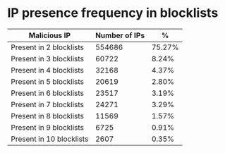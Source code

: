 # IP presence frequency in blocklists
| Malicious IP | Number of IPs | % |
|----|----|----|
| Present in 2 blocklists | 554686 | 75.27% |
| Present in 3 blocklists | 60722 | 8.24% |
| Present in 4 blocklists | 32168 | 4.37% |
| Present in 5 blocklists | 20619 | 2.80% |
| Present in 6 blocklists | 23517 | 3.19% |
| Present in 7 blocklists | 24271 | 3.29% |
| Present in 8 blocklists | 11569 | 1.57% |
| Present in 9 blocklists | 6725 | 0.91% |
| Present in 10 blocklists | 2607 | 0.35% |
